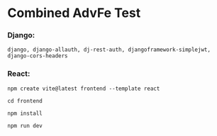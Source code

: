 # Combined AdvFe Test

### Django: 

`django, django-allauth, dj-rest-auth, djangoframework-simplejwt, django-cors-headers`


### React:

`npm create vite@latest frontend --template react`

`cd frontend`

`npm install`

`npm run dev`